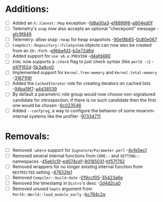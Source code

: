 
#  Additions:
 * [ ] Added an `X::Cannot::Map` exception -[fd8a00a3](https://github.com/rakudo/rakudo/commit/fd8a00a3)-[ef8899f6](https://github.com/rakudo/rakudo/commit/ef8899f6)-[a804ed0f](https://github.com/rakudo/rakudo/commit/a804ed0f)
 * [ ] Telemetry's `snap` now also accepts an optional
        "checkpoint" message -[afc9f849](https://github.com/rakudo/rakudo/commit/afc9f849)
 * [ ] Telemetry: allow snap `:heap` for heap snapshots -[90e18b65](https://github.com/rakudo/rakudo/commit/90e18b65)-[0c80e067](https://github.com/rakudo/rakudo/commit/0c80e067)
 * [ ] `CompUnit::Repository::FileSystem` objects can now also be
        created from an `IO::Path` -[e9bbefd3](https://github.com/rakudo/rakudo/commit/e9bbefd3)-[b2e72d6d](https://github.com/rakudo/rakudo/commit/b2e72d6d)
 * [ ] Added support for `use v6.e.PREVIEW` -[d4afd480](https://github.com/rakudo/rakudo/commit/d4afd480)
 * [ ] `EVAL` now supports a `:check` flag to just check
        syntax (like `perl6 -c`) -[d41f162d](https://github.com/rakudo/rakudo/commit/d41f162d)-[5b3a8ce0](https://github.com/rakudo/rakudo/commit/5b3a8ce0)
 * [ ] Implemented support for `Kernel.free-memory` and
        `Kernel.total-memory` -[31671f8f](https://github.com/rakudo/rakudo/commit/31671f8f)
 * [ ] Added the `CachedIterator` role for creating iterators on cached
        lists -[94ba19f7](https://github.com/rakudo/rakudo/commit/94ba19f7)-[a4d38539](https://github.com/rakudo/rakudo/commit/a4d38539)
 * [ ] By default a parametric role group would now choose non-signatured
        candidate for introspection; if there is no such candidate then
        the first one would be chosen -[6c023546](https://github.com/rakudo/rakudo/commit/6c023546)
 * [ ] Added `--confprog`, a way to configure the behavior of some
        moarvm-internal systems like the profiler -[97334711](https://github.com/rakudo/rakudo/commit/97334711) 
#  Removals:
 * [ ] Removed `:where` support for `Signature/Parameter.perl` -[4cfe5ec1](https://github.com/rakudo/rakudo/commit/4cfe5ec1)
 * [ ] Removed several internal functions from `CORE::` and
        `SETTING::` namespaces -[45eb1c5f](https://github.com/rakudo/rakudo/commit/45eb1c5f)-[ed074cd1](https://github.com/rakudo/rakudo/commit/ed074cd1)-[80185031](https://github.com/rakudo/rakudo/commit/80185031)-[bf57f762](https://github.com/rakudo/rakudo/commit/bf57f762)
 * [ ] Removed wrappers for no longer existing internal function
        from `RESTRICTED` setting -[47832fe1](https://github.com/rakudo/rakudo/commit/47832fe1)
 * [ ] Removed `Compiler::build-date` -[019ccf05](https://github.com/rakudo/rakudo/commit/019ccf05)-[35423a6e](https://github.com/rakudo/rakudo/commit/35423a6e)
 * [ ] Removed the timestamp in `Distro`'s desc -[2d4d2ca0](https://github.com/rakudo/rakudo/commit/2d4d2ca0)
 * [ ] Removed unused `%opts` argument from
        `Perl6::World::load_module_early` -[bc764c2e](https://github.com/rakudo/rakudo/commit/bc764c2e)